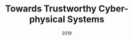 ---
title: "Towards Trustworthy Cyber-physical Systems"
collection: talks
type: "Departmental talk"
permalink: /talks/2019-06-10-liverpool
venue: "University of Liverpool; Chinese Academy of Science; Nanjing University"
venue: "Christ Church College, University of Oxford"
date: 2019
location: "N.A."
---